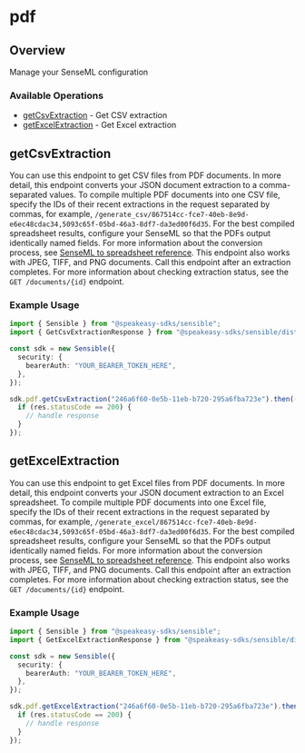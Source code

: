 # pdf

## Overview

Manage your SenseML configuration

### Available Operations

* [getCsvExtraction](#getcsvextraction) - Get CSV extraction
* [getExcelExtraction](#getexcelextraction) - Get Excel extraction

## getCsvExtraction

You can use this endpoint to get CSV files from PDF documents. In more detail, this endpoint converts your JSON document extraction to a comma-separated values. To compile multiple PDF documents into one CSV file, specify the IDs of their recent extractions in the request separated by commas, for example, `/generate_csv/867514cc-fce7-40eb-8e9d-e6ec48cdac34,5093c65f-05bd-46a3-8df7-da3ed00f6d35`. For the best compiled spreadsheet results, configure your SenseML so that the PDFs output identically named fields. For more information about the conversion process, see [SenseML to spreadsheet reference](doc:excel-reference). This endpoint also works with JPEG, TIFF, and PNG documents. Call this endpoint after an extraction completes. For more information about checking extraction status, see the `GET /documents/{id}` endpoint.

### Example Usage

```typescript
import { Sensible } from "@speakeasy-sdks/sensible";
import { GetCsvExtractionResponse } from "@speakeasy-sdks/sensible/dist/sdk/models/operations";

const sdk = new Sensible({
  security: {
    bearerAuth: "YOUR_BEARER_TOKEN_HERE",
  },
});

sdk.pdf.getCsvExtraction("246a6f60-0e5b-11eb-b720-295a6fba723e").then((res: GetCsvExtractionResponse) => {
  if (res.statusCode == 200) {
    // handle response
  }
});
```

## getExcelExtraction

You can use this endpoint to get Excel files from PDF documents. In more detail, this endpoint converts your JSON document extraction to an Excel spreadsheet. To compile multiple PDF documents into one Excel file, specify the IDs of their recent extractions in the request separated by commas, for example, `/generate_excel/867514cc-fce7-40eb-8e9d-e6ec48cdac34,5093c65f-05bd-46a3-8df7-da3ed00f6d35`. For the best compiled spreadsheet results, configure your SenseML so that the PDFs output identically named fields. For more information about the conversion process, see [SenseML to spreadsheet reference](doc:excel-reference). This endpoint also works with JPEG, TIFF, and PNG documents. Call this endpoint after an extraction completes. For more information about checking extraction status, see the `GET /documents/{id}` endpoint.

### Example Usage

```typescript
import { Sensible } from "@speakeasy-sdks/sensible";
import { GetExcelExtractionResponse } from "@speakeasy-sdks/sensible/dist/sdk/models/operations";

const sdk = new Sensible({
  security: {
    bearerAuth: "YOUR_BEARER_TOKEN_HERE",
  },
});

sdk.pdf.getExcelExtraction("246a6f60-0e5b-11eb-b720-295a6fba723e").then((res: GetExcelExtractionResponse) => {
  if (res.statusCode == 200) {
    // handle response
  }
});
```
